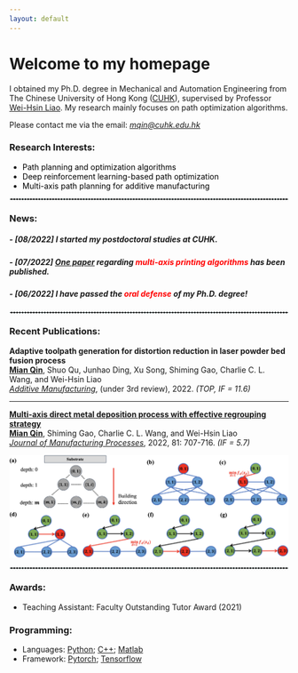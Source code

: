 ```yaml
---
layout: default
---
```


# **Welcome to my homepage**
I obtained my Ph.D. degree in Mechanical and Automation Engineering from The Chinese University of Hong Kong ([CUHK](https://www.cuhk.edu.hk/english/index.html)), supervised by Professor [Wei-Hsin Liao](https://www4.mae.cuhk.edu.hk/peoples/liao-wei-hsin/). My research mainly focuses on path optimization algorithms.   

Please contact me via the email: <i><u> mqin@cuhk.edu.hk </u> </i>

### **Research Interests:**
- <font color=black> Path planning and optimization algorithms </font> 
- <font color=black> Deep reinforcement learning-based path optimization </font> 
- <font color=black> Multi-axis path planning for additive manufacturing </font> 


<hr style="border:1px dashed Azure"> 

### **News:** 

##### - *[08/2022]* I started my postdoctoral studies at CUHK. 
##### - *[07/2022]* [One paper](https://doi.org/10.1016/j.jmapro.2022.07.024) regarding <font color=red> multi-axis printing algorithms </font> has been published. 
##### - *[06/2022]* I have passed the <font color=red> oral defense </font> of my Ph.D. degree!   


<p style = "margin:20px"></p>
<hr style="border:1px dashed Azure"> 

### **Recent Publications:**  

**Adaptive toolpath generation for distortion reduction in laser powder bed fusion process**    
**<u>Mian Qin</u>**, Shuo Qu, Junhao Ding, Xu Song, Shiming Gao, Charlie C. L. Wang, and Wei-Hsin Liao   
*[Additive Manufacturing](https://www.sciencedirect.com/journal/additive-manufacturing)*, (under 3rd review), 2022. *(TOP, IF = 11.6)*   

---

**[Multi-axis direct metal deposition process with effective regrouping strategy](https://doi.org/10.1016/j.jmapro.2022.07.024)**     
**<u>Mian Qin</u>**, Shiming Gao, Charlie C. L. Wang, and Wei-Hsin Liao    
*[Journal of Manufacturing Processes](https://www.sciencedirect.com/journal/journal-of-manufacturing-processes)*, 2022, 81: 707-716. *(IF = 5.7)* 
 
<img src="assets/img/multi-axis.jpg" alt="drawing" width="520"/>    
  
<hr style="border:1px dashed Azure"> 

### **Awards:**
- Teaching Assistant: Faculty Outstanding Tutor Award (2021) 


### **Programming:**
- Languages: [Python](https://docs.python.org/3.11/tutorial/index.html);   [C++](http://isocpp.github.io/CppCoreGuidelines/CppCoreGuidelines#c-core-guidelines);   [Matlab](https://www.mathworks.com/help/matlab/getting-started-with-matlab.html)     
- Framework: [Pytorch](https://pytorch.org/);   [Tensorflow](https://www.tensorflow.org/)




